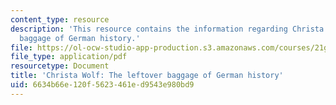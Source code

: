 ```yaml
---
content_type: resource
description: 'This resource contains the information regarding Christa Wolf: The leftover
  baggage of German history.'
file: https://ol-ocw-studio-app-production.s3.amazonaws.com/courses/21g-017-germany-and-its-european-context-fall-2002/6634b66e120f5623461ed9543e980bd9_MIT21G_017F02_lec_7_2.pdf
file_type: application/pdf
resourcetype: Document
title: 'Christa Wolf: The leftover baggage of German history'
uid: 6634b66e-120f-5623-461e-d9543e980bd9
---
```

